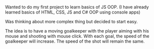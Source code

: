 Wanted to do my first project to learn basics of JS OOP.
(I have already learned basics of HTML, CSS, JS and C# OOP using console apps)

Was thinking about more complex thing but decided to start easy.

The idea is to have a moving goalkeeper with the player aiming with his mouse and shooting with mouse click. With each goal, the speed of the goalkeeper will increase. The speed of the shot will remain the same.